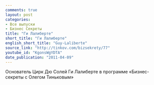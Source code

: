 ```yaml
---
comments: true
layout: post
categories:
- Все выпуски
- Бизнес Секреты
title: "Ги Лалиберте"
short_title: "Ги Лалиберте"
english_short_title: "Guy-Laliberte"
source_link: "http://tinkov.com/bizsekrety/77"
youtube_id: "KgonsWgYDTA"
date_publication: "2011-04-09"
---
```

Основатель Цирк Дю Солей Ги Лалиберте в программе «Бизнес-секреты с Олегом Тиньковым»
